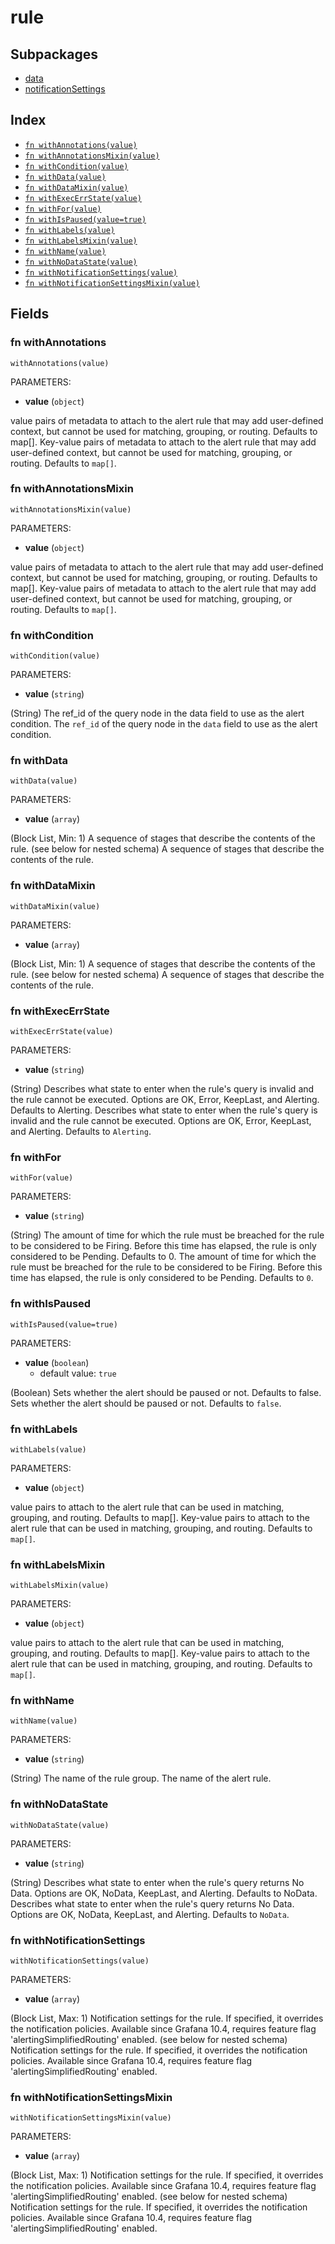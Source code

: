 # rule



## Subpackages

* [data](data/index.md)
* [notificationSettings](notificationSettings.md)

## Index

* [`fn withAnnotations(value)`](#fn-withannotations)
* [`fn withAnnotationsMixin(value)`](#fn-withannotationsmixin)
* [`fn withCondition(value)`](#fn-withcondition)
* [`fn withData(value)`](#fn-withdata)
* [`fn withDataMixin(value)`](#fn-withdatamixin)
* [`fn withExecErrState(value)`](#fn-withexecerrstate)
* [`fn withFor(value)`](#fn-withfor)
* [`fn withIsPaused(value=true)`](#fn-withispaused)
* [`fn withLabels(value)`](#fn-withlabels)
* [`fn withLabelsMixin(value)`](#fn-withlabelsmixin)
* [`fn withName(value)`](#fn-withname)
* [`fn withNoDataState(value)`](#fn-withnodatastate)
* [`fn withNotificationSettings(value)`](#fn-withnotificationsettings)
* [`fn withNotificationSettingsMixin(value)`](#fn-withnotificationsettingsmixin)

## Fields

### fn withAnnotations

```jsonnet
withAnnotations(value)
```

PARAMETERS:

* **value** (`object`)

value pairs of metadata to attach to the alert rule that may add user-defined context, but cannot be used for matching, grouping, or routing. Defaults to map[].
Key-value pairs of metadata to attach to the alert rule that may add user-defined context, but cannot be used for matching, grouping, or routing. Defaults to `map[]`.
### fn withAnnotationsMixin

```jsonnet
withAnnotationsMixin(value)
```

PARAMETERS:

* **value** (`object`)

value pairs of metadata to attach to the alert rule that may add user-defined context, but cannot be used for matching, grouping, or routing. Defaults to map[].
Key-value pairs of metadata to attach to the alert rule that may add user-defined context, but cannot be used for matching, grouping, or routing. Defaults to `map[]`.
### fn withCondition

```jsonnet
withCondition(value)
```

PARAMETERS:

* **value** (`string`)

(String) The ref_id of the query node in the data field to use as the alert condition.
The `ref_id` of the query node in the `data` field to use as the alert condition.
### fn withData

```jsonnet
withData(value)
```

PARAMETERS:

* **value** (`array`)

(Block List, Min: 1) A sequence of stages that describe the contents of the rule. (see below for nested schema)
A sequence of stages that describe the contents of the rule.
### fn withDataMixin

```jsonnet
withDataMixin(value)
```

PARAMETERS:

* **value** (`array`)

(Block List, Min: 1) A sequence of stages that describe the contents of the rule. (see below for nested schema)
A sequence of stages that describe the contents of the rule.
### fn withExecErrState

```jsonnet
withExecErrState(value)
```

PARAMETERS:

* **value** (`string`)

(String) Describes what state to enter when the rule's query is invalid and the rule cannot be executed. Options are OK, Error, KeepLast, and Alerting. Defaults to Alerting.
Describes what state to enter when the rule's query is invalid and the rule cannot be executed. Options are OK, Error, KeepLast, and Alerting. Defaults to `Alerting`.
### fn withFor

```jsonnet
withFor(value)
```

PARAMETERS:

* **value** (`string`)

(String) The amount of time for which the rule must be breached for the rule to be considered to be Firing. Before this time has elapsed, the rule is only considered to be Pending. Defaults to 0.
The amount of time for which the rule must be breached for the rule to be considered to be Firing. Before this time has elapsed, the rule is only considered to be Pending. Defaults to `0`.
### fn withIsPaused

```jsonnet
withIsPaused(value=true)
```

PARAMETERS:

* **value** (`boolean`)
   - default value: `true`

(Boolean) Sets whether the alert should be paused or not. Defaults to false.
Sets whether the alert should be paused or not. Defaults to `false`.
### fn withLabels

```jsonnet
withLabels(value)
```

PARAMETERS:

* **value** (`object`)

value pairs to attach to the alert rule that can be used in matching, grouping, and routing. Defaults to map[].
Key-value pairs to attach to the alert rule that can be used in matching, grouping, and routing. Defaults to `map[]`.
### fn withLabelsMixin

```jsonnet
withLabelsMixin(value)
```

PARAMETERS:

* **value** (`object`)

value pairs to attach to the alert rule that can be used in matching, grouping, and routing. Defaults to map[].
Key-value pairs to attach to the alert rule that can be used in matching, grouping, and routing. Defaults to `map[]`.
### fn withName

```jsonnet
withName(value)
```

PARAMETERS:

* **value** (`string`)

(String) The name of the rule group.
The name of the alert rule.
### fn withNoDataState

```jsonnet
withNoDataState(value)
```

PARAMETERS:

* **value** (`string`)

(String) Describes what state to enter when the rule's query returns No Data. Options are OK, NoData, KeepLast, and Alerting. Defaults to NoData.
Describes what state to enter when the rule's query returns No Data. Options are OK, NoData, KeepLast, and Alerting. Defaults to `NoData`.
### fn withNotificationSettings

```jsonnet
withNotificationSettings(value)
```

PARAMETERS:

* **value** (`array`)

(Block List, Max: 1) Notification settings for the rule. If specified, it overrides the notification policies. Available since Grafana 10.4, requires feature flag 'alertingSimplifiedRouting' enabled. (see below for nested schema)
Notification settings for the rule. If specified, it overrides the notification policies. Available since Grafana 10.4, requires feature flag 'alertingSimplifiedRouting' enabled.
### fn withNotificationSettingsMixin

```jsonnet
withNotificationSettingsMixin(value)
```

PARAMETERS:

* **value** (`array`)

(Block List, Max: 1) Notification settings for the rule. If specified, it overrides the notification policies. Available since Grafana 10.4, requires feature flag 'alertingSimplifiedRouting' enabled. (see below for nested schema)
Notification settings for the rule. If specified, it overrides the notification policies. Available since Grafana 10.4, requires feature flag 'alertingSimplifiedRouting' enabled.